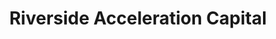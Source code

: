 ---
layout: firm_page
title: "Riverside Acceleration Capital"
id: "riverside.ac"
permalink: "/riversideaccelerationcapitalriverside.ac/"
website: "https://www.riverside.ac"
offices: "New York (United States), San Francisco (United States), Cologne (Germany)"
investment_stages: "Series A, Series B, Series C"
portfolio_companies: "Airfocus, Apica, Aptivio, Autocorp, AX Semantics, The Big Think, Blueprint, casavi, CauseMatch, CircleLink Health, Clockworks Analytics, CloudLex, Cloud Factory, Cloud Range, Connexient, Convertr, CreditLogic, CustomerGauge, Cyber Guru, CyberSaint, Deck Commerce, Decusoft, Delaget, Doctor.com, Enhatch, ePilot, ExecVision, Fielo, Freeeway, FreightWise, FURTHER, Goby, GoReact, Gravitee, Hapana, HRSoft, Ideoclick, Ideon, Infrrd, Innerspace, Keona, Lacuna, LeftShift, LoadStop, The Loop & Tie, MarketMuse, Masterplan.com, Mediafly, MMG Fusion, MySkillCamp, Oaky, Oomnitza, OwnLocal, Partium, Patron Technology, Peak, PeerSpot, Purple, The Quivers, Rabbet, RedTeam, Revegy, RevTrax, sevDesk, Showd.me, SportsRecruits, Squirro, SuitePad, SyTrue, ThinkTank, ThreatMark, TodayTix, Turtl, Veroot, Vivi, Ziflow, Beanstack"
portfolio_link: "https://www.riverside.ac/companies/"
investment_markets: "B2B Software"
founded_year: "2016"
description: "Riverside Acceleration Capital provides flexible growth capital to expansion-stage B2B software and technology companies."
linkedin: "https://www.linkedin.com/company/riverside-acceleration-capital/"
twitter: ""
instagram: ""
team_page: "https://www.riverside.ac/our-team/"
investor_type: "Growth Equity, Private Equity"
crunchbase: "https://www.crunchbase.com/organization/riverside-acceleration-capital"
pitchbook: ""

# SEO Optimization
meta_title: "Riverside Acceleration Capital - VC Firm - projectstartups.com"
meta_description: "Riverside Acceleration Capital, Riverside Acceleration Capital provides flexible growth capital to expansion-stage B2B software and technology companies...."
meta_keywords: "Riverside Acceleration Capital, B2B Software, VC firm, venture capital, startup investor, projectstartups.com"
canonical_url: "https://vc.projectstartups.com/riversideaccelerationcapitalriverside.ac/"
---